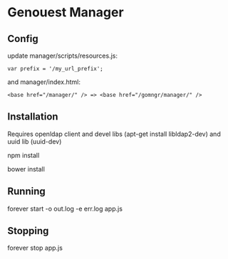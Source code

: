 # Genouest Manager

## Config

update manager/scripts/resources.js:

    var prefix = '/my_url_prefix';

and manager/index.html:

    <base href="/manager/" /> => <base href="/gomngr/manager/" />


## Installation

Requires openldap client and devel libs (apt-get install libldap2-dev) and uuid lib (uuid-dev)

npm install

bower install

## Running

forever start -o out.log -e err.log app.js

## Stopping

forever stop app.js
